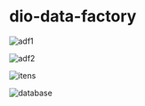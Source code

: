 # dio-data-factory

![adf1](https://github.com/user-attachments/assets/0a607e4d-e95f-4738-906f-b0e2d6114d93)

![adf2](https://github.com/user-attachments/assets/24d320db-3c27-4cbd-b5ac-a54832b4e464)

![itens](https://github.com/user-attachments/assets/82a07096-cbae-4a53-9eff-39316701c2e4)

![database](https://github.com/user-attachments/assets/8b5215bb-265c-4cf4-964e-fcf8d9440a2c)
